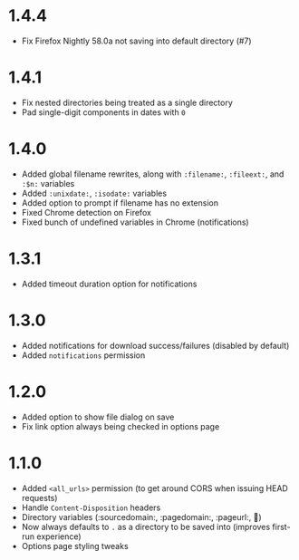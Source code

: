 # 1.4.4

* Fix Firefox Nightly 58.0a not saving into default directory (#7)

# 1.4.1

* Fix nested directories being treated as a single directory
* Pad single-digit components in dates with `0`

# 1.4.0

* Added global filename rewrites, along with `:filename:`, `:fileext:`, and `:$n:` variables
* Added `:unixdate:`, `:isodate:` variables
* Added option to prompt if filename has no extension
* Fixed Chrome detection on Firefox
* Fixed bunch of undefined variables in Chrome (notifications)

# 1.3.1

* Added timeout duration option for notifications

# 1.3.0

* Added notifications for download success/failures (disabled by default)
* Added `notifications` permission

# 1.2.0

* Added option to show file dialog on save
* Fix link option always being checked in options page

# 1.1.0

* Added `<all_urls>` permission (to get around CORS when issuing HEAD requests)
* Handle `Content-Disposition` headers
* Directory variables (:sourcedomain:, :pagedomain:, :pageurl:, :date:)
* Now always defaults to `.` as a directory to be saved into (improves first-run experience)
* Options page styling tweaks
